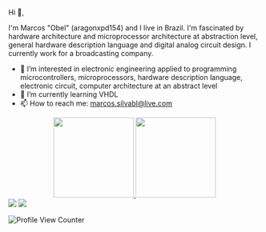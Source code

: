 Hi 👋,

I'm Marcos "Obel" (aragonxpd154) and I live in Brazil. I'm fascinated by hardware architecture and microprocessor architecture at abstraction level, general hardware description language and digital analog circuit design. I currently work for a broadcasting company.

- 👀 I’m interested in electronic engineering applied to programming microcontrollers, microprocessors, hardware description language, electronic circuit, computer architecture at an abstract level
- 🌱 I’m currently learning VHDL
- 📫 How to reach me: marcos.silvabl@live.com

<div align="center">
  <a href="https://github.com/aragonxpd154">
  <img height="160em" src="https://github-readme-stats.vercel.app/api?username=aragonxpd154&show_icons=true&theme=radical&include_all_commits=true&count_private=true"/>
  <img height="160em" src="https://github-readme-stats.vercel.app/api/top-langs/?username=aragonxpd154&layout=compact&langs_count=7&theme=radical"/>

</div>

<div> 
  <a href = "mailto:marcos.silvabl@live.com"><img src="https://img.shields.io/badge/-Gmail-%23333?style=for-the-badge&logo=gmail&logoColor=white" target="_blank"></a>
  <a href="https://www.linkedin.com/in/marcosobel" target="_blank"><img src="https://img.shields.io/badge/-LinkedIn-%230077B5?style=for-the-badge&logo=linkedin&logoColor=white" target="_blank"></a> 
  
![Profile View Counter](https://komarev.com/ghpvc/?username=aragonxpd154)
